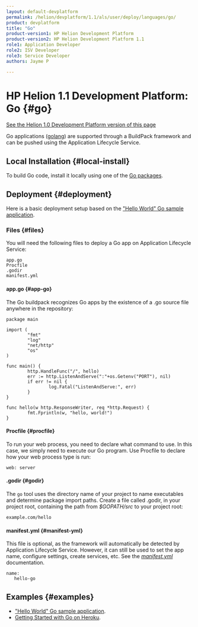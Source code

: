 ```yaml
---
layout: default-devplatform
permalink: /helion/devplatform/1.1/als/user/deploy/languages/go/
product: devplatform
title: "Go"
product-version1: HP Helion Development Platform
product-version2: HP Helion Development Platform 1.1
role1: Application Developer 
role2: ISV Developer
role3: Service Developer
authors: Jayme P

---
```

<!--PUBLISHED-->

# HP Helion 1.1 Development Platform: Go {#go}
[See the Helion 1.0 Development Platform version of this page](/als/v1/user/deploy/languages/go/)

Go applications ([golang](http://golang.org/)) are supported through a
BuildPack framework and can be pushed using the Application Lifecycle Service.

## Local Installation {#local-install}

To build Go code, install it locally using one of the [Go packages](http://code.google.com/p/go/downloads/list).

## Deployment {#deployment}

Here is a basic deployment setup based on the ["Hello World" Go sample
application](https://github.com/Stackato-Apps/go-hello-buildpack).

### Files {#files}

You will need the following files to deploy a Go app on Application Lifecycle Service:

    app.go
    Procfile
    .godir
    manifest.yml

#### app.go {#app-go}

The Go buildpack recognizes Go apps by the existence of a .go source
file anywhere in the repository:

    package main

    import (
            "fmt"
            "log"
            "net/http"
            "os"
    )

    func main() {
            http.HandleFunc("/", hello)
            err := http.ListenAndServe(":"+os.Getenv("PORT"), nil)
            if err != nil {
                    log.Fatal("ListenAndServe:", err)
            }
    }

    func hello(w http.ResponseWriter, req *http.Request) {
            fmt.Fprintln(w, "hello, world!")
    }

#### Procfile {#procfile}

To run your web process, you need to declare what command to use. In
this case, we simply need to execute our Go program. Use Procfile to
declare how your web process type is run:

    web: server

#### .godir {#godir}

The `go` tool uses the directory name of your
project to name executables and determine package import paths. Create
a file called .godir, in your project root, containing the path from
*\$GOPATH/src* to your project root:

    example.com/hello

#### manifest.yml {#manifest-yml}

This file is optional, as the framework will automatically be detected
by Application Lifecycle Service. However, it can still be used to set the app name,
configure settings, create services, etc. See the [*manifest.yml*](/helion/devplatform/1.1/als/user/deploy/manifestyml/) documentation.

	name:
	   hello-go

## Examples {#examples}

-   ["Hello World" Go sample
    application](https://github.com/Stackato-Apps/go-hello-buildpack).
-   [Getting Started with Go on
    Heroku](http://mmcgrana.github.com/2012/09/getting-started-with-go-on-heroku).
